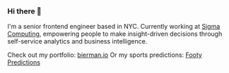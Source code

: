 ### Hi there 👋

I'm a senior frontend engineer based in NYC. Currently working at [Sigma Computing](https://sigmacomputing.com), empowering people to make insight-driven decisions through self-service analytics and business intelligence.

Check out my portfolio: [bierman.io](https://bierman.io)
Or my sports predictions: [Footy Predictions](https://github.com/BiermanM/footy-predictions)

